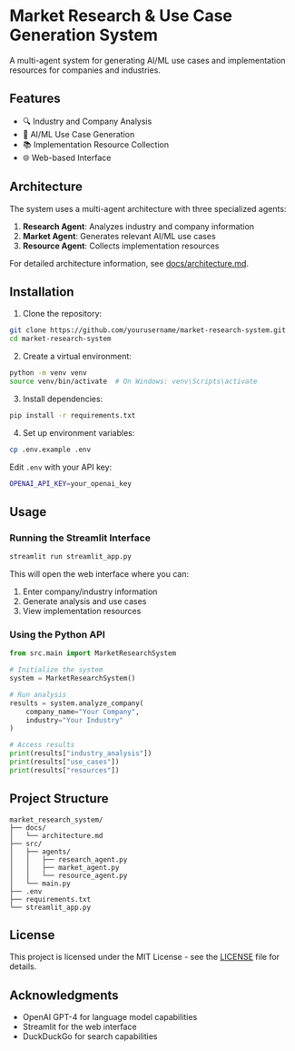# Market Research & Use Case Generation System

A multi-agent system for generating AI/ML use cases and implementation resources for companies and industries.

## Features

- 🔍 Industry and Company Analysis
- 🤖 AI/ML Use Case Generation
- 📚 Implementation Resource Collection
- 🌐 Web-based Interface

## Architecture

The system uses a multi-agent architecture with three specialized agents:

1. **Research Agent**: Analyzes industry and company information
2. **Market Agent**: Generates relevant AI/ML use cases
3. **Resource Agent**: Collects implementation resources

For detailed architecture information, see [docs/architecture.md](docs/architecture.md).

## Installation

1. Clone the repository:
```bash
git clone https://github.com/yourusername/market-research-system.git
cd market-research-system
```

2. Create a virtual environment:
```bash
python -m venv venv
source venv/bin/activate  # On Windows: venv\Scripts\activate
```

3. Install dependencies:
```bash
pip install -r requirements.txt
```

4. Set up environment variables:
```bash
cp .env.example .env
```

Edit `.env` with your API key:
```bash
OPENAI_API_KEY=your_openai_key
```

## Usage

### Running the Streamlit Interface

```bash
streamlit run streamlit_app.py
```

This will open the web interface where you can:
1. Enter company/industry information
2. Generate analysis and use cases
3. View implementation resources

### Using the Python API

```python
from src.main import MarketResearchSystem

# Initialize the system
system = MarketResearchSystem()

# Run analysis
results = system.analyze_company(
    company_name="Your Company",
    industry="Your Industry"
)

# Access results
print(results["industry_analysis"])
print(results["use_cases"])
print(results["resources"])
```

## Project Structure

```
market_research_system/
├── docs/
│   └── architecture.md
├── src/
│   ├── agents/
│   │   ├── research_agent.py
│   │   ├── market_agent.py
│   │   └── resource_agent.py
│   └── main.py
├── .env
├── requirements.txt
└── streamlit_app.py
```

## License

This project is licensed under the MIT License - see the [LICENSE](LICENSE) file for details.

## Acknowledgments

- OpenAI GPT-4 for language model capabilities
- Streamlit for the web interface
- DuckDuckGo for search capabilities 